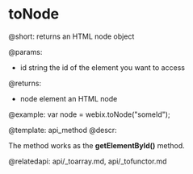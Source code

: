toNode
=============

@short: returns an HTML node object
	

@params:
- id	string	the id of the element you want to access

@returns:
- node	element	an HTML node

@example:
var node = webix.toNode("someId");

@template:	api_method
@descr:
 
The method works as  the **getElementById()** method. 

@relatedapi: api/_toarray.md, api/_tofunctor.md


